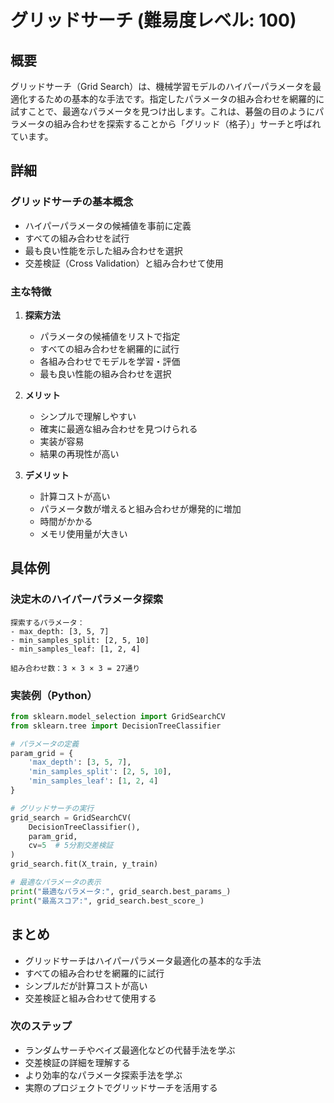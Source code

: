 # グリッドサーチ (難易度レベル: 100)

## 概要
グリッドサーチ（Grid Search）は、機械学習モデルのハイパーパラメータを最適化するための基本的な手法です。指定したパラメータの組み合わせを網羅的に試すことで、最適なパラメータを見つけ出します。これは、碁盤の目のようにパラメータの組み合わせを探索することから「グリッド（格子）」サーチと呼ばれています。

## 詳細
### グリッドサーチの基本概念
- ハイパーパラメータの候補値を事前に定義
- すべての組み合わせを試行
- 最も良い性能を示した組み合わせを選択
- 交差検証（Cross Validation）と組み合わせて使用

### 主な特徴
1. **探索方法**
   - パラメータの候補値をリストで指定
   - すべての組み合わせを網羅的に試行
   - 各組み合わせでモデルを学習・評価
   - 最も良い性能の組み合わせを選択

2. **メリット**
   - シンプルで理解しやすい
   - 確実に最適な組み合わせを見つけられる
   - 実装が容易
   - 結果の再現性が高い

3. **デメリット**
   - 計算コストが高い
   - パラメータ数が増えると組み合わせが爆発的に増加
   - 時間がかかる
   - メモリ使用量が大きい

## 具体例
### 決定木のハイパーパラメータ探索
```
探索するパラメータ：
- max_depth: [3, 5, 7]
- min_samples_split: [2, 5, 10]
- min_samples_leaf: [1, 2, 4]

組み合わせ数：3 × 3 × 3 = 27通り
```

### 実装例（Python）
```python
from sklearn.model_selection import GridSearchCV
from sklearn.tree import DecisionTreeClassifier

# パラメータの定義
param_grid = {
    'max_depth': [3, 5, 7],
    'min_samples_split': [2, 5, 10],
    'min_samples_leaf': [1, 2, 4]
}

# グリッドサーチの実行
grid_search = GridSearchCV(
    DecisionTreeClassifier(),
    param_grid,
    cv=5  # 5分割交差検証
)
grid_search.fit(X_train, y_train)

# 最適なパラメータの表示
print("最適なパラメータ:", grid_search.best_params_)
print("最高スコア:", grid_search.best_score_)
```

## まとめ
- グリッドサーチはハイパーパラメータ最適化の基本的な手法
- すべての組み合わせを網羅的に試行
- シンプルだが計算コストが高い
- 交差検証と組み合わせて使用する

### 次のステップ
- ランダムサーチやベイズ最適化などの代替手法を学ぶ
- 交差検証の詳細を理解する
- より効率的なパラメータ探索手法を学ぶ
- 実際のプロジェクトでグリッドサーチを活用する 
